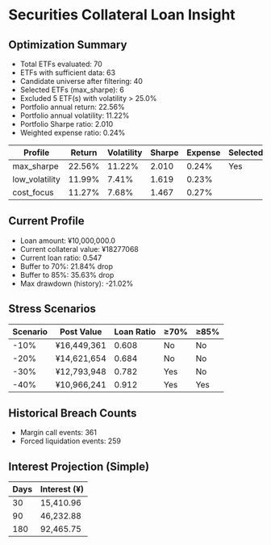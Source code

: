 # Securities Collateral Loan Insight

## Optimization Summary
- Total ETFs evaluated: 70
- ETFs with sufficient data: 63
- Candidate universe after filtering: 40
- Selected ETFs (max_sharpe): 6
- Excluded 5 ETF(s) with volatility > 25.0%
- Portfolio annual return: 22.56%
- Portfolio annual volatility: 11.22%
- Portfolio Sharpe ratio: 2.010
- Weighted expense ratio: 0.24%

| Profile | Return | Volatility | Sharpe | Expense | Selected |
| --- | --- | --- | --- | --- | --- |
| max_sharpe | 22.56% | 11.22% | 2.010 | 0.24% | Yes |
| low_volatility | 11.99% | 7.41% | 1.619 | 0.23% |  |
| cost_focus | 11.27% | 7.68% | 1.467 | 0.27% |  |

## Current Profile
- Loan amount: ¥10,000,000.0
- Current collateral value: ¥18277068
- Current loan ratio: 0.547
- Buffer to 70%: 21.84% drop
- Buffer to 85%: 35.63% drop
- Max drawdown (history): -21.02%

## Stress Scenarios
| Scenario | Post Value | Loan Ratio | ≥70% | ≥85% |
| --- | --- | --- | --- | --- |
| -10% | ¥16,449,361 | 0.608 | No | No |
| -20% | ¥14,621,654 | 0.684 | No | No |
| -30% | ¥12,793,948 | 0.782 | Yes | No |
| -40% | ¥10,966,241 | 0.912 | Yes | Yes |

## Historical Breach Counts
- Margin call events: 361
- Forced liquidation events: 259

## Interest Projection (Simple)
| Days | Interest (¥) |
| --- | --- |
| 30 | 15,410.96 |
| 90 | 46,232.88 |
| 180 | 92,465.75 |

